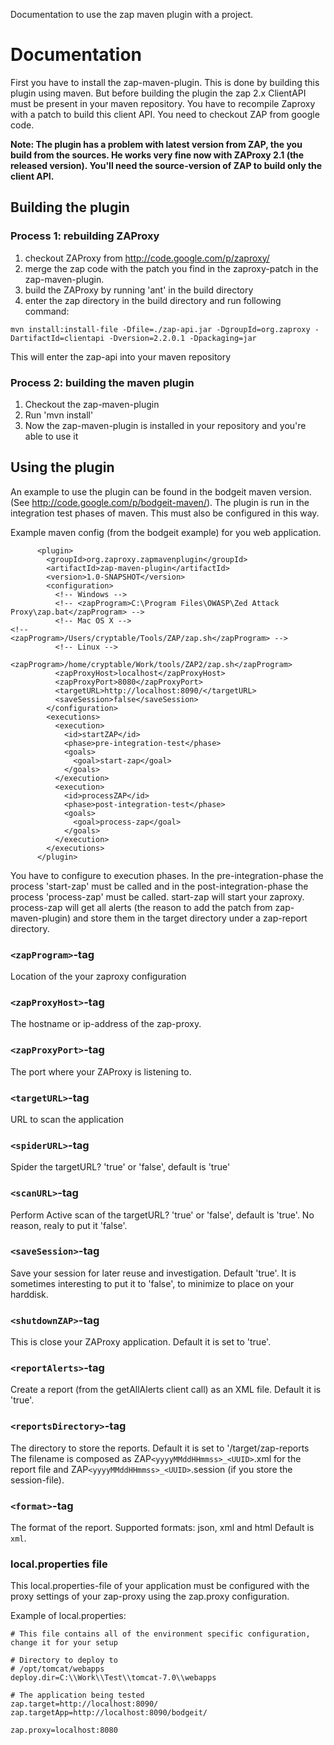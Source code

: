 Documentation to use the zap maven plugin with a project.

# Documentation #

First you have to install the zap-maven-plugin. This is done by building this plugin using maven. But before building the plugin the zap 2.x ClientAPI must be present in your maven repository.
You have to recompile Zaproxy with a patch to build this client API. You need to checkout ZAP from google code.

**Note: The plugin has a problem with latest version from ZAP, the you build from the sources. He works very fine now with ZAProxy 2.1 (the released version). You'll need the source-version of ZAP to build only the client API.**

## Building the plugin ##
### Process 1: rebuilding ZAProxy ###
  1. checkout ZAProxy from http://code.google.com/p/zaproxy/
  1. merge the zap code with the patch you find in the zaproxy-patch in the zap-maven-plugin.
  1. build the ZAProxy by running 'ant' in the build directory
  1. enter the zap directory in the build directory and run following command:
```
mvn install:install-file -Dfile=./zap-api.jar -DgroupId=org.zaproxy -DartifactId=clientapi -Dversion=2.2.0.1 -Dpackaging=jar
```
This will enter the zap-api into your maven repository

### Process 2: building the maven plugin ###
  1. Checkout the zap-maven-plugin
  1. Run 'mvn install'
  1. Now the zap-maven-plugin is installed in your repository and you're able to use it

## Using the plugin ##
An example to use the plugin can be found in the bodgeit maven version. (See http://code.google.com/p/bodgeit-maven/).
The plugin is run in the integration test phases of maven. This must also be configured in this way.

Example maven config (from the bodgeit example) for you web application.
```
      <plugin>
        <groupId>org.zaproxy.zapmavenplugin</groupId>
        <artifactId>zap-maven-plugin</artifactId>
        <version>1.0-SNAPSHOT</version>
        <configuration>
          <!-- Windows -->
          <!-- <zapProgram>C:\Program Files\OWASP\Zed Attack Proxy\zap.bat</zapProgram> -->
          <!-- Mac OS X -->
<!--          <zapProgram>/Users/cryptable/Tools/ZAP/zap.sh</zapProgram> -->
          <!-- Linux -->
          <zapProgram>/home/cryptable/Work/tools/ZAP2/zap.sh</zapProgram>
          <zapProxyHost>localhost</zapProxyHost>
          <zapProxyPort>8080</zapProxyPort>
          <targetURL>http://localhost:8090/</targetURL>
          <saveSession>false</saveSession>
        </configuration>
        <executions>
          <execution>
          	<id>startZAP</id>
            <phase>pre-integration-test</phase>
            <goals>
              <goal>start-zap</goal>
            </goals>
          </execution>
          <execution>
          	<id>processZAP</id>
            <phase>post-integration-test</phase>
            <goals>
              <goal>process-zap</goal>
            </goals>
          </execution>
        </executions>
      </plugin>

```

You have to configure to execution phases. In the pre-integration-phase the process 'start-zap' must be called and in the post-integration-phase the process 'process-zap' must be called.
start-zap will start your zaproxy.
process-zap will get all alerts (the reason to add the patch from zap-maven-plugin) and store them in the target directory under a zap-report directory.

### `<zapProgram>`-tag ###
Location of the your zaproxy configuration

### `<zapProxyHost>`-tag ###
The hostname or ip-address of the zap-proxy.

### `<zapProxyPort>`-tag ###
The port where your ZAProxy is listening to.

### `<targetURL>`-tag ###
URL to scan the application


### `<spiderURL>`-tag ###
Spider the targetURL? 'true' or 'false', default is 'true'

### `<scanURL>`-tag ###
Perform Active scan of the targetURL? 'true' or 'false', default is 'true'. No reason, realy to put it 'false'.

### `<saveSession>`-tag ###
Save your session for later reuse and investigation. Default 'true'. It is sometimes interesting to put it to 'false', to minimize to place on your harddisk.

### `<shutdownZAP>`-tag ###
This is close your ZAProxy application. Default it is set to 'true'.

### `<reportAlerts>`-tag ###
Create a report (from the getAllAlerts client call) as an XML file. Default it is 'true'.

### `<reportsDirectory>`-tag ###
The directory to store the reports. Default it is set to '<your project directory>/target/zap-reports
The filename is composed as ZAP`<yyyyMMddHHmmss>_<UUID>`.xml for the report file and ZAP`<yyyyMMddHHmmss>_<UUID>`.session (if you store the session-file).

### `<format>`-tag ###
The format of the report. Supported formats: json, xml and html
Default is `xml`.

### local.properties file ###
This local.properties-file of your application must be configured with the proxy settings of your zap-proxy using the zap.proxy configuration.

Example of local.properties:
```
# This file contains all of the environment specific configuration, change it for your setup

# Directory to deploy to
# /opt/tomcat/webapps
deploy.dir=C:\\Work\\Test\\tomcat-7.0\\webapps

# The application being tested
zap.target=http://localhost:8090/
zap.targetApp=http://localhost:8090/bodgeit/

zap.proxy=localhost:8080
```